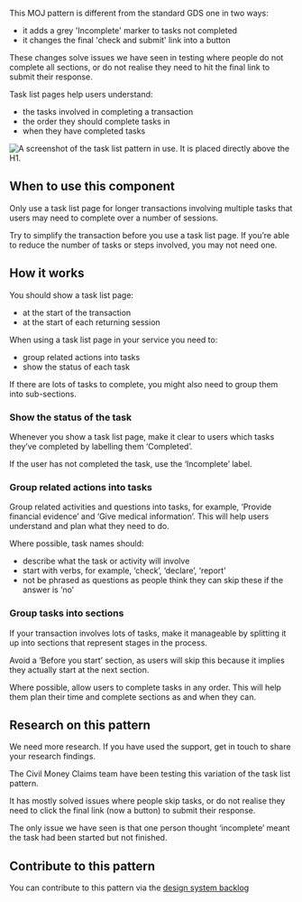 This MOJ pattern is different from the standard GDS one in two ways:
- it adds a grey 'Incomplete' marker to tasks not completed
- it changes the final 'check and submit' link into a button

These changes solve issues we have seen in testing where people do not complete all sections, or do not realise they need to hit the final link to submit their response.

Task list pages help users understand:
- the tasks involved in completing a transaction
- the order they should complete tasks in
- when they have completed tasks

<img src="/public/images/patterns/task-list.png" alt="A screenshot of the task list pattern in use. It is placed directly above the H1." />

## When to use this component

Only use a task list page for longer transactions involving multiple tasks that users may need to complete over a number of sessions.

Try to simplify the transaction before you use a task list page. If you’re able to reduce the number of tasks or steps involved, you may not need one.

## How it works

You should show a task list page:
- at the start of the transaction
- at the start of each returning session

When using a task list page in your service you need to:
- group related actions into tasks
- show the status of each task

If there are lots of tasks to complete, you might also need to group them into sub-sections.

### Show the status of the task

Whenever you show a task list page, make it clear to users which tasks they’ve completed by labelling them ‘Completed’.

If the user has not completed the task, use the ‘Incomplete’ label.

<!-- IMAGE -->

### Group related actions into tasks

Group related activities and questions into tasks, for example, ‘Provide financial evidence’ and ‘Give medical information’. This will help users understand and plan what they need to do.

Where possible, task names should:
- describe what the task or activity will involve
- start with verbs, for example, ‘check’, ‘declare’, ‘report’
- not be phrased as questions as people think they can skip these if the answer is ‘no’

### Group tasks into sections

If your transaction involves lots of tasks, make it manageable by splitting it up into sections that represent stages in the process.

Avoid a ‘Before you start’ section, as users will skip this because it implies they actually start at the next section.

Where possible, allow users to complete tasks in any order. This will help them plan their time and complete sections as and when they can.

## Research on this pattern

We need more research. If you have used the support, get in touch to share your research findings.

The Civil Money Claims team have been testing this variation of the task list pattern.

It has mostly solved issues where people skip tasks, or do not realise they need to click the final link (now a button) to submit their response.

The only issue we have seen is that one person thought ‘incomplete’ meant the task had been started but not finished.

## Contribute to this pattern

You can contribute to this pattern via the [design system backlog](https://github.com/ministryofjustice/moj-design-system-backlog/)

